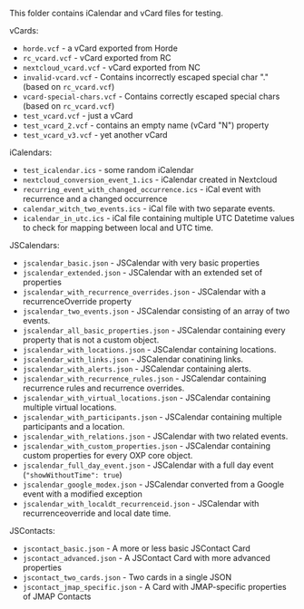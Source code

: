 This folder contains iCalendar and vCard files for testing.

vCards:

* `horde.vcf` - a vCard exported from Horde
* `rc_vcard.vcf` - vCard exported from RC
* `nextcloud_vcard.vcf` - vCard exported from NC
* `invalid-vcard.vcf` - Contains incorrectly escaped special char "." (based on `rc_vcard.vcf`)
* `vcard-special-chars.vcf` - Contains correctly escaped special chars (based on `rc_vcard.vcf`)
* `test_vcard.vcf` - just a vCard
* `test_vcard_2.vcf` - contains an empty name (vCard "N") property
* `test_vcard_v3.vcf` - yet another vCard

iCalendars:

* `test_icalendar.ics` - some random iCalendar
* `nextcloud_conversion_event_1.ics` - iCalendar created in Nextcloud
* `recurring_event_with_changed_occurrence.ics` - iCal event with recurrence and a changed occurrence
* `calendar_witch_two_events.ics` - iCal file with two separate events.
* `icalendar_in_utc.ics` - iCal file containing multiple UTC Datetime values to check for mapping between local and UTC time.

JSCalendars:

* `jscalendar_basic.json` - JSCalendar with very basic properties
* `jscalendar_extended.json` - JSCalendar with an extended set of properties
* `jscalendar_with_recurrence_overrides.json` - JSCalendar with a recurrenceOverride property
* `jscalendar_two_events.json` - JSCalendar consisting of an array of two events.
* `jscalendar_all_basic_properties.json` - JSCalendar containing every property that is not a custom object.
* `jscalendar_with_locations.json` - JSCalendar containing locations.
* `jscalendar_with_links.json` - JSCalendar conatining links.
* `jscalendar_with_alerts.json` - JSCalendar containing alerts.
* `jscalendar_with_recurrence_rules.json` - JSCalendar containing recurrence rules and recurrence overrides.
* `jscalendar_with_virtual_locations.json` - JSCalendar containing multiple virtual locations.
* `jscalendar_with_participants.json` - JSCalendar containing multiple participants and a location.
* `jscalendar_with_relations.json` - JSCalendar with two related events.
* `jscalendar_with_custom_properties.json` - JSCalendar containing custom properties for every OXP core object.
* `jscalendar_full_day_event.json` - JSCalendar with a full day event (`"showWithoutTime": true`)
* `jscalendar_google_modex.json` - JSCalendar converted from a Google event with a modified exception
* `jscalendar_with_localdt_recurrenceid.json` - JSCalendar with recurrenceoverride and local date time.

JSContacts:

* `jscontact_basic.json` - A more or less basic JSContact Card
* `jscontact_advanced.json` - A JSContact Card with more advanced properties
* `jscontact_two_cards.json` - Two cards in a single JSON
* `jscontact_jmap_specific.json` - A Card with JMAP-specific properties of JMAP Contacts
